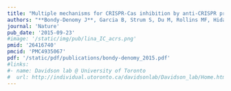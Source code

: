 ```yaml
---
title: "Multiple mechanisms for CRISPR-Cas inhibition by anti-CRISPR proteins"
authors: "**Bondy-Denomy J**, Garcia B, Strum S, Du M, Rollins MF, Hidalgo-Reyes Y, Wiedenheft B, Maxwell K.L., Davidson A.R"
journal: 'Nature'
pub_date: '2015-09-23'
#image: '/static/img/pub/lina_IC_acrs.png'
pmid: '26416740'
pmcid: 'PMC4935067'
pdf: '/static/pdf/publications/bondy-denomy_2015.pdf'
#links:
#- name: Davidson lab @ University of Toronto
#  url: http://individual.utoronto.ca/davidsonlab/Davidson_lab/Home.html
---
```

